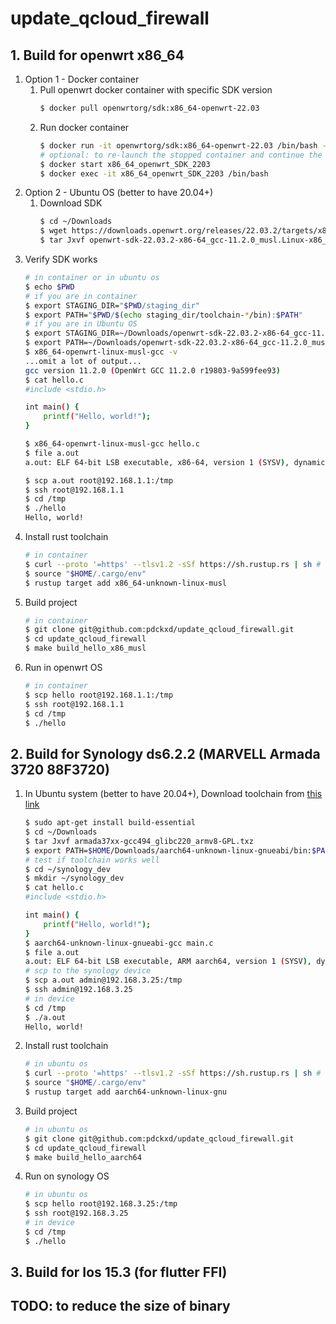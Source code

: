 # update_qcloud_firewall

## 1. Build for openwrt x86_64
1. Option 1 - Docker container
    1. Pull openwrt docker container with specific SDK version
        ```bash
        $ docker pull openwrtorg/sdk:x86_64-openwrt-22.03
        ```
    2. Run docker container
        ```bash
        $ docker run -it openwrtorg/sdk:x86_64-openwrt-22.03 /bin/bash --name x86_64_openwrt_SDK_2203
        # optional: to re-launch the stopped container and continue the work
        $ docker start x86_64_openwrt_SDK_2203
        $ docker exec -it x86_64_openwrt_SDK_2203 /bin/bash
        ```
2. Option 2 - Ubuntu OS (better to have 20.04+)
    1. Download SDK
        ```bash
        $ cd ~/Downloads
        $ wget https://downloads.openwrt.org/releases/22.03.2/targets/x86/64/openwrt-sdk-22.03.2-x86-64_gcc-11.2.0_musl.Linux-x86_64.tar.xz
        $ tar Jxvf openwrt-sdk-22.03.2-x86-64_gcc-11.2.0_musl.Linux-x86_64.tar.xz
        ```
3. Verify SDK works
    ```bash
    # in container or in ubuntu os
    $ echo $PWD
    # if you are in container
    $ export STAGING_DIR="$PWD/staging_dir"
    $ export PATH="$PWD/$(echo staging_dir/toolchain-*/bin):$PATH"
    # if you are in Ubuntu OS
    $ export STAGING_DIR=~/Downloads/openwrt-sdk-22.03.2-x86-64_gcc-11.2.0_musl.Linux-x86_64/staging_dir/
    $ export PATH=~/Downloads/openwrt-sdk-22.03.2-x86-64_gcc-11.2.0_musl.Linux-x86_64/staging_dir/toolchain-x86_64_gcc-11.2.0_musl/bin
    $ x86_64-openwrt-linux-musl-gcc -v
    ...omit a lot of output...
    gcc version 11.2.0 (OpenWrt GCC 11.2.0 r19803-9a599fee93)
    $ cat hello.c
    #include <stdio.h>

    int main() {
        printf("Hello, world!");
    }

    $ x86_64-openwrt-linux-musl-gcc hello.c
    $ file a.out
    a.out: ELF 64-bit LSB executable, x86-64, version 1 (SYSV), dynamically linked, interpreter /lib/ld-musl-x86_64.so.1, with debug_info, not stripped

    $ scp a.out root@192.168.1.1:/tmp
    $ ssh root@192.168.1.1
    $ cd /tmp
    $ ./hello
    Hello, world!
    ```
4. Install rust toolchain
    ```bash
    # in container
    $ curl --proto '=https' --tlsv1.2 -sSf https://sh.rustup.rs | sh # use default choose
    $ source "$HOME/.cargo/env"
    $ rustup target add x86_64-unknown-linux-musl
    ```
5. Build project
    ```bash
    # in container
    $ git clone git@github.com:pdckxd/update_qcloud_firewall.git
    $ cd update_qcloud_firewall
    $ make build_hello_x86_musl
    ```
6. Run in openwrt OS
    ```bash
    # in container
    $ scp hello root@192.168.1.1:/tmp
    $ ssh root@192.168.1.1
    $ cd /tmp
    $ ./hello
    ```
## 2. Build for Synology ds6.2.2 (MARVELL Armada 3720 88F3720)
1. In Ubuntu system (better to have 20.04+), Download toolchain from [this link](https://master.dl.sourceforge.net/project/dsgpl/Tool%20Chain/DSM%206.2.2%20Tool%20Chains/Marvell%20Armada%2037xx%20Linux%204.4.59/armada37xx-gcc494_glibc220_armv8-GPL.txz?viasf=1)
    ```bash
    $ sudo apt-get install build-essential
    $ cd ~/Downloads
    $ tar Jxvf armada37xx-gcc494_glibc220_armv8-GPL.txz
    $ export PATH=$HOME/Downloads/aarch64-unknown-linux-gnueabi/bin:$PATH
    # test if toolchain works well
    $ cd ~/synology_dev
    $ mkdir ~/synology_dev
    $ cat hello.c
    #include <stdio.h>

    int main() {
        printf("Hello, world!");
    }
    $ aarch64-unknown-linux-gnueabi-gcc main.c
    $ file a.out
    a.out: ELF 64-bit LSB executable, ARM aarch64, version 1 (SYSV), dynamically linked, interpreter /lib/ld-linux-aarch64.so.1, for GNU/Linux 3.7.0, not stripped
    # scp to the synology device
    $ scp a.out admin@192.168.3.25:/tmp
    $ ssh admin@192.168.3.25
    # in device
    $ cd /tmp
    $ ./a.out
    Hello, world!
    ```
2. Install rust toolchain
    ```bash
    # in ubuntu os
    $ curl --proto '=https' --tlsv1.2 -sSf https://sh.rustup.rs | sh # use default choose
    $ source "$HOME/.cargo/env"
    $ rustup target add aarch64-unknown-linux-gnu
    ```
3. Build project
    ```bash
    # in ubuntu os
    $ git clone git@github.com:pdckxd/update_qcloud_firewall.git
    $ cd update_qcloud_firewall
    $ make build_hello_aarch64
    ```
4. Run on synology OS
    ```bash
    # in ubuntu os
    $ scp hello root@192.168.3.25:/tmp
    $ ssh root@192.168.3.25
    # in device
    $ cd /tmp
    $ ./hello
    ```

## 3. Build for Ios 15.3 (for flutter FFI)

## TODO: to reduce the size of binary